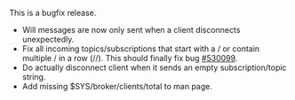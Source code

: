 <!--
.. title: Version 0.5.3 released
.. slug: version-0-5-3-released
.. date: 2010-03-03 22:03:26
.. tags: Releases
.. category:
.. link:
.. description:
.. type: text
-->

This is a bugfix release.

* Will messages are now only sent when a client disconnects unexpectedly.
* Fix all incoming topics/subscriptions that start with a / or contain
  multiple / in a row (//). This should finally fix bug [#530099].
* Do actually disconnect client when it sends an empty subscription/topic
  string.
* Add missing $SYS/broker/clients/total to man page.

[#530099]: https://bugs.launchpad.net/mosquitto/+bug/530099
